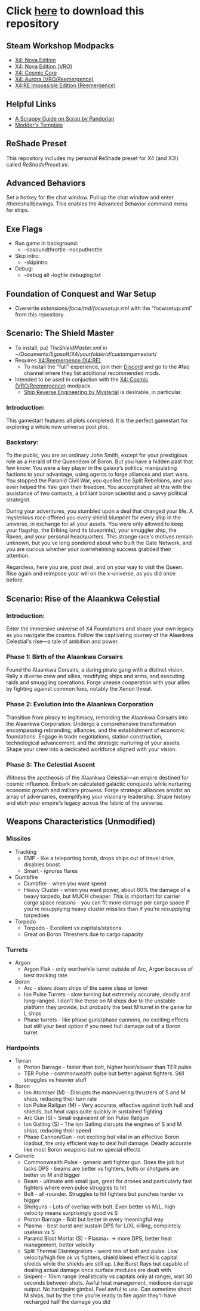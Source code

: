 # Click [here](https://github.com/temetvince/x4/archive/refs/heads/main.zip "The equivalent of clicking the Code button then Download ZIP") to download this repository

## Steam Workshop Modpacks
* [X4: Nova Edition](https://steamcommunity.com/sharedfiles/filedetails/?id=2974334577)
* [X4: Nova Edition (VRO)](https://steamcommunity.com/sharedfiles/filedetails/?id=3024829392)
* [X4: Cosmic Core](https://steamcommunity.com/sharedfiles/filedetails/?id=3133044362)
* [X4: Aurora (VRO/Reemergence)](https://steamcommunity.com/sharedfiles/filedetails/?id=3134126460)
* [X4:RE Impossible Edition (Reemergence)](https://steamcommunity.com/sharedfiles/filedetails/?id=3240266896)

## Helpful Links
* [A Scrappy Guide on Scrap by Pandorian](https://steamcommunity.com/sharedfiles/filedetails/?id=2810269037)
* [Modder's Template](https://github.com/temetvince/template-x4-mod)

## ReShade Preset
This repository includes my personal ReShade preset for X4 (and X3!) called *ReShadePreset.ini*.

## Advanced Behaviors
Set a hotkey for the chat window. Pull up the chat window and enter /thereshallbewings. This enables the Advanced Behavior command menu for ships.

## Exe Flags
* Run game in background:
    * -nosoundthrottle -nocputhrottle
* Skip intro:
    * -skipintro
* Debug:
    * -debug all -logfile debuglog.txt

## Foundation of Conquest and War Setup
* Overwrite *extensions/focw/md/focwsetup.xml* with the "focwsetup.xml" from this repository.

## Scenario: The Shield Master
* To install, put *TheShieldMaster.xml* in ~/Documents/Egosoft/X4/*yourfolderid*/customgamestart/
* Requires [X4:Reemergence (X4:RE)](https://www.nexusmods.com/x4foundations/mods/1166).
    * To install the "full" experience, join their [Discord](https://discord.gg/yXc4eQaAFK) and go to the #faq channel where they list additional recommended mods.
* Intended to be used in conjuction with the [X4: Cosmic (VRO/Reemergence)](https://steamcommunity.com/sharedfiles/filedetails/?id=3134126460) modpack.
    * [Ship Reverse Engineering by Mysterial](https://steamcommunity.com/sharedfiles/filedetails/?id=1687245083) is desirable, in particular.

### Introduction:
This gamestart features all plots completed. It is the perfect gamestart for exploring a whole new universe post plot.

### Backstory:
To the public, you are an ordinary John Smith, except for your prestigious role as a Herald of the Queendom of Boron. But you have a hidden past that few know. You were a key player in the galaxy’s politics, manipulating factions to your advantage, using agents to forge alliances and start wars. You stopped the Paranid Civil War, you quelled the Split Rebellions, and you even helped the Yaki gain their freedom. You accomplished all this with the assistance of two contacts, a brilliant boron scientist and a savvy political strategist.

During your adventures, you stumbled upon a deal that changed your life. A mysterious race offered you every shield blueprint for every ship in the universe, in exchange for all your assets. You were only allowed to keep your flagship, the Erlking (and its blueprints), your smuggler ship, the Raven, and your personal headquarters. This strange race's motives remain unknown, but you've long pondered about who built the Gate Network, and you are curious whether your overwhelming success grabbed their attention.

Regardless, here you are, post deal, and on your way to visit the Queen. Rise again and reimpose your will on the x-universe, as you did once before.

## Scenario: Rise of the Alaankwa Celestial
### Introduction:
Enter the immersive universe of X4 Foundations and shape your own legacy as you navigate the cosmos. Follow the captivating journey of the Alaankwa Celestial's rise—a tale of ambition and power.

### Phase 1: Birth of the Alaankwa Corsairs
Found the Alaankwa Corsairs, a daring pirate gang with a distinct vision. Rally a diverse crew and allies, modifying ships and arms, and executing raids and smuggling operations. Forge unease cooperation with your allies by fighting against common foes, notably the Xenon threat.

### Phase 2: Evolution into the Alaankwa Corporation
Transition from piracy to legitimacy, remolding the Alaankwa Corsairs into the Alaankwa Corporation. Undergo a comprehensive transformation encompassing rebranding, alliances, and the establishment of economic foundations. Engage in trade negotiations, station construction, technological advancement, and the strategic nurturing of your assets. Shape your crew into a dedicated workforce aligned with your vision.

### Phase 3: The Celestial Ascent
Witness the apotheosis of the Alaankwa Celestial—an empire destined for cosmic influence. Embark on calculated galactic conquests while nurturing economic growth and military prowess. Forge strategic alliances amidst an array of adversaries, exemplifying your visionary leadership. Shape history and etch your empire's legacy across the fabric of the universe.

## Weapons Characteristics (Unmodified)
### Missiles
* Tracking
    * EMP - like a teleporting bomb, drops ships out of travel drive, disables boost
    * Smart - ignores flares
* Dumbfire
    * Dumbfire - when you want speed
    * Heavy Cluster - when you want power, about 60% the damage of a heavy torpedo, but MUCH cheaper. This is important for carrier cargo space reasons - you can fit more damage per cargo space if you're resupplying heavy cluster missiles than if you're resupplying torpedoes
* Torpedo
    * Torpedo - Excellent vs capitals/stations
    * Great on Boron Threshers due to cargo capacity

### Turrets
* Argon
    * Argon Flak - only worthwhile turret outside of Arc, Argon because of best tracking rate
* Boron
    * Arc - slows down ships of the same class or lower
    * Ion Pulse Turrets - slow turning but extremely accurate, deadly and long-ranged. I don't like these on M ships due to the unstable platform they provide, but probably the best M turret in the game for L ships
    * Phase turrets - like phase guns/phase cannons, no exciting effects but still your best option if you need hull damage out of a Boron turret

### Hardpoints
* Terran
    * Proton Barrage - faster than bolt, higher heat/slower than TER pulse 
    * TER Pulse - commonwealth pulse but better against fighters. Still struggles vs heavier stuff
* Boron
    * Ion Atomiser (M) - Disrupts the maneuvering thrusters of S and M ships, reducing their turn rate
    * Ion Pulse Railgun (M) - Very accurate, effective against both hull and shields, but heat caps quite quickly in sustained fighting
    * Arc Gun (S) - Small equivalent of Ion Pulse Railgun
    * Ion Gatling (S) - The Ion Gatling disrupts the engines of S and M ships, reducing their speed
    * Phase Cannon/Gun - not exciting but vital in an effective Boron loadout, the only efficient way to deal hull damage. Deadly accurate like most Boron weapons but no special effects
* Generic
    * Commonwealth Pulse - generic anti fighter gun. Does the job but lacks DPS - beams are better vs fighters, bolts or shotguns are better vs M and bigger
    * Beam - ultimate anti small gun, great for drones and particularly fast fighters where even pulse struggles to hit
    * Bolt - all-rounder. Struggles to hit fighters but punches harder vs bigger
    * Shotguns - Lots of overlap with bolt. Even better vs M/L, high velocity means surprisingly good vs S
    * Proton Barrage - Bolt but better in every meaningful way
    * Plasma - best burst and sustain DPS for L/XL killing, completely useless vs S
    * Paranid Blast Mortar (S) - Plasma+ -> more DPS, better heat management, better velocity
    * Split Thermal Disintegrators - weird mix of bolt and pulse. Low velocity/high fire ok vs fighters, shield bleed effect kills capital shields while the shields are still up. Like Burst Rays but capable of dealing actual damage once surface modules are dealt with
    * Snipers - 10km range (realistically vs capitals only at range), wait 30 seconds between shots. Awful heat management, mediocre damage output. No hardpoint gimbal. Feel awful to use. Can sometime shoot M ships, but by the time you're ready to fire again they'll have recharged half the damage you did